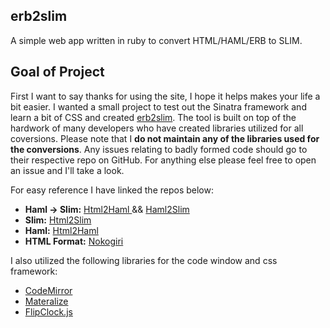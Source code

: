 ## erb2slim
A simple web app written in ruby to convert HTML/HAML/ERB to SLIM.

## Goal of Project
First I want to say thanks for using the site, I hope it helps makes your life a bit easier. I wanted a small project to test out the Sinatra framework and learn a bit of CSS and created [erb2slim](http://erb2slim.com/). The tool is built on top of the hardwork of many developers who have created libraries utilized for all coversions. Please note that I **do not maintain any of the libraries used for the conversions**. Any issues relating to badly formed code should go to their respective repo on GitHub. For anything else please feel free to open an issue and I'll take a look.

For easy reference I have linked the repos below:

* **Haml -> Slim:**   [Html2Haml ](https://github.com/slim-template/html2slim) && [Haml2Slim](https://github.com/slim-template/haml2slim)
* **Slim:**                 [Html2Slim](https://github.com/slim-template/html2slim)
* **Haml:**               [Html2Haml](https://github.com/haml/html2haml)
* **HTML Format:**  [Nokogiri](http://www.nokogiri.org/)

I also utilized the following libraries for the code window and css framework:
* [CodeMirror](https://codemirror.net/)
* [Materalize](http://materializecss.com/)
* [FlipClock.js](http://flipclockjs.com/)
